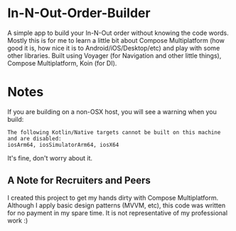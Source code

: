 # In-N-Out-Order-Builder
 A simple app to build your In-N-Out order without knowing the code words. Mostly this is for me to learn a little bit about Compose Multiplatform (how good it is, how nice it is to Android/iOS/Desktop/etc) and play with some other libraries. Built using Voyager (for Navigation and other little things), Compose Multiplatform, Koin (for DI).

# Notes
 If you are building on a non-OSX host, you will see a warning when you build:
 ```
 The following Kotlin/Native targets cannot be built on this machine and are disabled:
iosArm64, iosSimulatorArm64, iosX64
```
It's fine, don't worry about it.

## A Note for Recruiters and Peers
I created this project to get my hands dirty with Compose Multiplatform. Although I apply basic design patterns (MVVM, etc), this code was written for no payment in my spare time. It is not representative of my professional work :)

